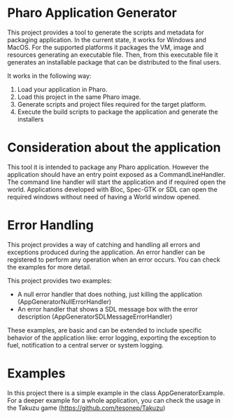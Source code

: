 # Pharo Application Generator

This project provides a tool to generate the scripts and metadata for packaging application.
In the current state, it works for Windows and MacOS.
For the supported platforms it packages the VM, image and resources generating an executable file.
Then, from this executable file it generates an installable package that can be distributed to the final users.

It works in the following way:

1. Load your application in Pharo.
2. Load this project in the same Pharo image.
3. Generate scripts and project files required for the target platform.
4. Execute the build scripts to package the application and generate the installers

# Consideration about the application

This tool it is intended to package any Pharo application. 
However the application should have an entry point exposed as a CommandLineHandler.
The command line handler will start the application and if required open the world.
Applications developed with Bloc, Spec-GTK or SDL can open the required windows without need of having a World window opened.

# Error Handling

This project provides a way of catching and handling all errors and exceptions produced during the application.
An error handler can be registered to perform any operation when an error occurs.
You can check the examples for more detail.

This project provides two examples:

- A null error handler that does nothing, just killing the application (AppGeneratorNullErrorHandler)
- An error handler that shows a SDL message box with the error description (AppGeneratorSDLMessageErrorHandler)

These examples, are basic and can be extended to include specific behavior of the application like: error logging, exporting the exception to fuel, notification to a central server or system logging.

# Examples
In this project there is a simple example in the class AppGeneratorExample. 
For a deeper example for a whole application, you can check the usage in the Takuzu game (https://github.com/tesonep/Takuzu)
